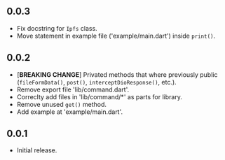 ## 0.0.3
- Fix docstring for `Ipfs` class.
- Move statement in example file ('example/main.dart') inside `print()`.

## 0.0.2
- [**BREAKING CHANGE**] Privated methods that where previously public (`fileFormData()`, `post()`, `interceptDioResponse()`, etc.).
- Remove export file 'lib/command.dart'.
- Correclty add files in 'lib/command/*' as parts for library.
- Remove unused `get()` method.
- Add example at 'example/main.dart'.

## 0.0.1
- Initial release.